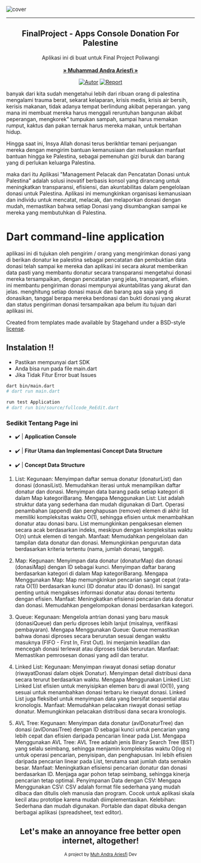 ![cover](bin/data/dump/watermark.jpg)

------------------------------------
<p align="center">
  <h2 align="center">FinalProject - Apps Console Donation For Palestine</h2>
  <p align="center">
    Aplikasi ini di buat untuk Final Project Poliwangi
    <br/>
    <br/>
    <a href="https://github.com/zzrftixx"><strong>» Muhammad Andra Ariesfi »</strong></a>
    <br/>
  </p>
</p>
<p align="center">
<a href="https://github.com/zzrftixx"><img title="Autor" src="https://img.shields.io/badge/Author-zzrftixx-blue?style=for-the-badge&logo=github"></a> <a href="https://github.com/zzrftixx"><img title="Report" src="https://img.shields.io/badge/Copyring-2024-red?style=for-the-badge&logo=github"></a>
<p>
</p>
banyak dari kita sudah mengetahui lebih dari ribuan orang di palestina mengalami trauma berat, sekarat kelaparan, krisis medis, krisis air bersih, kerisis makanan, tidak adanya tempat berlindung akibat peperangan. yang mana ini membuat mereka harus menggali reruntuhan bangunan akibat peperangan, mengkorek” tumpukan sampah, sampai harus memakan rumput, kaktus dan pakan ternak harus mereka makan, untuk bertahan hidup.

Hingga saat ini, Insya Allah donasi terus berikhtiar temani perjuangan mereka dengan mengirim bantuan kemanusiaan dan meluaskan manfaat bantuan hingga ke Palestina, sebagai pemenuhan gizi buruk dan barang yang di perlukan keluarga Palestina.

maka dari itu Aplikasi "Management Pelacak dan Pencatatan Donasi untuk Palestina" adalah solusi inovatif berbasis konsol yang dirancang untuk meningkatkan transparansi, efisiensi, dan akuntabilitas dalam pengelolaan donasi untuk Palestina. Aplikasi ini memungkinkan organisasi kemanusiaan dan individu untuk mencatat, melacak, dan melaporkan donasi dengan mudah, memastikan bahwa setiap Donasi yang disumbangkan sampai ke mereka yang membutuhkan di Palestina.
</p>

# Dart command-line application 
aplikasi ini di tujukan oleh pengirim / orang yang mengirimkan donasi yang di berikan donatur ke palestina sebagai pencatatan dan pembuktian data donasi telah sampai ke mereka dan aplikasi ini secara akurat memberikan data pasti yang membantu donatur secara transparansi mengetahui donasi mereka tersampaikan, dengan pencatatan yang jelas, transparant, efisien. ini membantu pengiriman donasi mempunyai akuntabilitas yang akurat dan jelas. menghitung setiap donasi masuk dan barang apa saja yang di donasikan, tanggal berapa mereka berdonasi dan bukti donasi yang akurat dan status pengiriman donasi tersampaikan apa belum itu tujuan dari aplikasi ini.

Created from templates made available by Stagehand under a BSD-style
[license](https://github.com/dart-lang/stagehand/blob/master/LICENSE).

## Instalation !!
- Pastikan mempunyai dart SDK
- Anda bisa run pada file main.dart
- Jika Tidak Fitur Error buat Issues

```bash
dart bin/main.dart
# dart run main.dart
```

```bash
run test Application
# dart run bin/source/fullcode_ReEdit.dart
```

### Sedikit Tentang Page ini
- ✔️ | **Application Console** 

- ✔️ | **Fitur Utama dan Implementasi Concept Data Structure** 

- ✔️ | **Concept Data Structure** 

1. List:
Kegunaan:
Menyimpan daftar semua donatur (donaturList) dan donasi (donasiList).
Memudahkan iterasi untuk menampilkan daftar donatur dan donasi.
Menyimpan data barang pada setiap kategori di dalam Map kategoriBarang.
Mengapa Menggunakan List:
List adalah struktur data yang sederhana dan mudah digunakan di Dart.
Operasi penambahan (append) dan penghapusan (remove) elemen di akhir list memiliki kompleksitas waktu O(1), sehingga efisien untuk menambahkan donatur atau donasi baru.
List memungkinkan pengaksesan elemen secara acak berdasarkan indeks, meskipun dengan kompleksitas waktu O(n) untuk elemen di tengah.
Manfaat:
Memudahkan pengelolaan dan tampilan data donatur dan donasi.
Memungkinkan pengurutan data berdasarkan kriteria tertentu (nama, jumlah donasi, tanggal).

2. Map:
Kegunaan:
Menyimpan data donatur (donaturMap) dan donasi (donasiMap) dengan ID sebagai kunci.
Menyimpan daftar barang berdasarkan kategori di dalam Map kategoriBarang.
Mengapa Menggunakan Map:
Map memungkinkan pencarian sangat cepat (rata-rata O(1)) berdasarkan kunci (ID donatur atau ID donasi).
Ini sangat penting untuk mengakses informasi donatur atau donasi tertentu dengan efisien.
Manfaat:
Meningkatkan efisiensi pencarian data donatur dan donasi.
Memudahkan pengelompokan donasi berdasarkan kategori.
3. Queue:
Kegunaan:
Mengelola antrian donasi yang baru masuk (donasiQueue) dan perlu diproses lebih lanjut (misalnya, verifikasi pembayaran).
Mengapa Menggunakan Queue:
Queue memastikan bahwa donasi diproses secara berurutan sesuai dengan waktu masuknya (FIFO - First In, First Out).
Ini menjamin keadilan dan mencegah donasi terlewat atau diproses tidak berurutan.
Manfaat:
Memastikan pemrosesan donasi yang adil dan teratur.
4. Linked List:
Kegunaan:
Menyimpan riwayat donasi setiap donatur (riwayatDonasi dalam objek Donatur).
Menyimpan detail distribusi dana secara terurut berdasarkan waktu.
Mengapa Menggunakan Linked List:
Linked List efisien untuk menyisipkan elemen baru di awal (O(1)), yang sesuai untuk menambahkan donasi terbaru ke riwayat donasi.
Linked List juga fleksibel untuk menyimpan data yang bersifat sequential atau kronologis.
Manfaat:
Memudahkan pelacakan riwayat donasi setiap donatur.
Memungkinkan pelacakan distribusi dana secara kronologis.
5. AVL Tree:
Kegunaan:
Menyimpan data donatur (avlDonaturTree) dan donasi (avlDonasiTree) dengan ID sebagai kunci untuk pencarian yang lebih cepat dan efisien daripada pencarian linear pada List.
Mengapa Menggunakan AVL Tree:
AVL Tree adalah jenis Binary Search Tree (BST) yang selalu seimbang, sehingga menjamin kompleksitas waktu O(log n) untuk operasi pencarian, penyisipan, dan penghapusan.
Ini lebih efisien daripada pencarian linear pada List, terutama saat jumlah data semakin besar.
Manfaat:
Meningkatkan efisiensi pencarian donatur dan donasi berdasarkan ID.
Menjaga agar pohon tetap seimbang, sehingga kinerja pencarian tetap optimal.
Penyimpanan Data dengan CSV:
Mengapa Menggunakan CSV:
CSV adalah format file sederhana yang mudah dibaca dan ditulis oleh manusia dan program.
Cocok untuk aplikasi skala kecil atau prototipe karena mudah diimplementasikan.
Kelebihan:
Sederhana dan mudah digunakan.
Portable dan dapat dibuka dengan berbagai aplikasi (spreadsheet, text editor).


<div align="center">
  <h2>Let's make an annoyance free better open internet, altogether!</h2>
  <sub>A project by <a href="https://github.com/zzrftixx" target="_blank">Muh Andra Ariesfi</a> Dev <pub>
</div>


